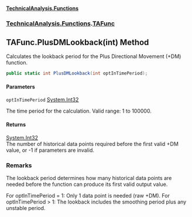 #### [TechnicalAnalysis\.Functions](Atypical.TechnicalAnalysis.Functions.md 'Atypical\.TechnicalAnalysis\.Functions')
### [TechnicalAnalysis\.Functions](Atypical.TechnicalAnalysis.Functions.md#TechnicalAnalysis.Functions 'TechnicalAnalysis\.Functions').[TAFunc](TAFunc.md 'TechnicalAnalysis\.Functions\.TAFunc')

## TAFunc\.PlusDMLookback\(int\) Method

Calculates the lookback period for the Plus Directional Movement \(\+DM\) function\.

```csharp
public static int PlusDMLookback(int optInTimePeriod);
```
#### Parameters

<a name='TechnicalAnalysis.Functions.TAFunc.PlusDMLookback(int).optInTimePeriod'></a>

`optInTimePeriod` [System\.Int32](https://docs.microsoft.com/en-us/dotnet/api/System.Int32 'System\.Int32')

The time period for the calculation\. Valid range: 1 to 100000\.

#### Returns
[System\.Int32](https://docs.microsoft.com/en-us/dotnet/api/System.Int32 'System\.Int32')  
The number of historical data points required before the first valid \+DM value, or \-1 if parameters are invalid\.

### Remarks
The lookback period determines how many historical data points are needed before 
the function can produce its first valid output value\.

For optInTimePeriod = 1: Only 1 data point is needed \(raw \+DM\)\.
For optInTimePeriod \> 1: The lookback includes the smoothing period plus any unstable period\.
